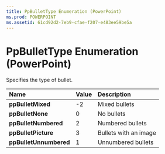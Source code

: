 ```yaml
---
title: PpBulletType Enumeration (PowerPoint)
ms.prod: POWERPOINT
ms.assetid: 61cd92d2-7eb9-cfae-f207-e483ee59be5a
---
```



# PpBulletType Enumeration (PowerPoint)

Specifies the type of bullet.



|**Name**|**Value**|**Description**|
|:-----|:-----|:-----|
|**ppBulletMixed**|-2|Mixed bullets|
|**ppBulletNone**|0|No bullets|
|**ppBulletNumbered**|2|Numbered bullets|
|**ppBulletPicture**|3|Bullets with an image|
|**ppBulletUnnumbered**|1|Unnumbered bullets|

